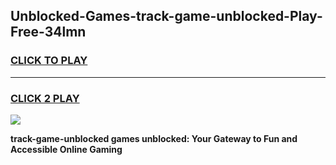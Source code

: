 
## Unblocked-Games-track-game-unblocked-Play-Free-34lmn
<h3>
<a href="https://premium76.site?title=track-game-unblocked&ref=23A">CLICK TO PLAY</a></h3>
<hr>

<h3>
<a href="https://premium76.site?title=track-game-unblocked&ref=23A">CLICK 2 PLAY</a>
  
</h3>

<a href="https://premium76.site?title=track-game-unblocked&ref=23A"><img src="https://clearcache.store/games.png"></a>


**track-game-unblocked games unblocked: Your Gateway to Fun and Accessible Online Gaming**
